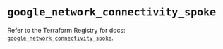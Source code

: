 # `google_network_connectivity_spoke`

Refer to the Terraform Registry for docs: [`google_network_connectivity_spoke`](https://registry.terraform.io/providers/hashicorp/google/6.27.0/docs/resources/network_connectivity_spoke).
